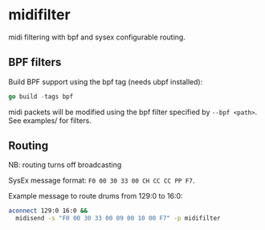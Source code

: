 # midifilter

midi filtering with bpf and sysex configurable routing.

## BPF filters

Build BPF support using the bpf tag (needs ubpf installed):

```go
go build -tags bpf
```

midi packets will be modified using the bpf filter specified by `--bpf <path>`. See examples/ for filters.

## Routing

NB: routing turns off broadcasting

SysEx message format: `F0 00 30 33 00 CH CC CC PP F7`.

Example message to route drums from 129:0 to 16:0:
```sh
aconnect 129:0 16:0 && 
  midisend -s "F0 00 30 33 00 09 00 10 00 F7" -p midifilter
```

